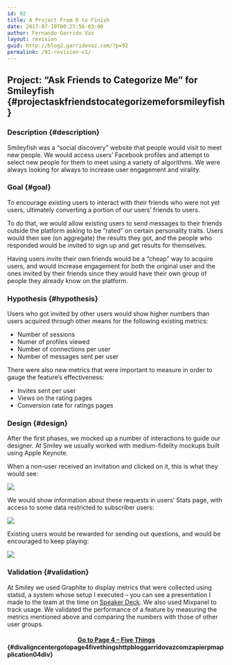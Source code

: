 ```yaml
---
id: 92
title: A Project From 0 to Finish
date: 2017-07-10T00:27:56-03:00
author: Fernando Garrido Vaz
layout: revision
guid: http://blog2.garridovaz.com/?p=92
permalink: /91-revision-v1/
---
```

## Project: &#8220;Ask Friends to Categorize Me&#8221; for Smileyfish {#projectaskfriendstocategorizemeforsmileyfish}

### Description {#description}

Smileyfish was a &#8220;social discovery&#8221; website that people would visit to meet new people. We would access users&#8217; Facebook profiles and attempt to select new people for them to meet using a variety of algorithms. We were always looking for always to increase user engagement and virality.

### Goal {#goal}

To encourage existing users to interact with their friends who were not yet users, ultimately converting a portion of our users&#8217; friends to users.

To do that, we would allow existing users to send messages to their friends outside the platform asking to be &#8220;rated&#8221; on certain personality traits. Users would then see (on aggregate) the results they got, and the people who responded would be invited to sign up and get results for themselves.

Having users invite their own friends would be a &#8220;cheap&#8221; way to acquire users, and would increase engagement for both the original user and the ones invited by their friends since they would have their own group of people they already know on the platform.

### Hypothesis {#hypothesis}

Users who got invited by other users would show higher numbers than users acquired through other means for the following existing metrics:

  * Number of sessions
  * Numer of profiles viewed
  * Number of connections per user
  * Number of messages sent per user

There were also new metrics that were important to measure in order to gauge the feature&#8217;s effectiveness:

  * Invites sent per user
  * Views on the rating pages
  * Conversion rate for ratings pages

### Design {#design}

After the first phases, we mocked up a number of interactions to guide our designer. At Smiley we usually worked with medium-fidelity mockups built using Apple Keynote.

When a non-user received an invitation and clicked on it, this is what they would see:

![](/content/images/2015/12/ask_friends_to_categorize-mockups-001.png) 

We would show information about these requests in users&#8217; Stats page, with access to some data restricted to subscriber users:

![](/content/images/2015/12/ask_friends_to_categorize-mockups-003.png) 

Existing users would be rewarded for sending out questions, and would be encouraged to keep playing:

![](/content/images/2015/12/ask_friends_to_categorize-mockups-004.png) 

### Validation {#validation}

At Smiley we used Graphite to display metrics that were collected using statsd, a system whose setup I executed &#8211; you can see a presentation I made to the team at the time on [Speaker Deck](https://speakerdeck.com/garrido/graphite-for-business-users). We also used Mixpanel to track usage. We validated the performance of a feature by measuring the metrics mentioned above and comparing the numbers with those of other user groups.

#### <div align=center>[Go to Page 4 &#8211; Five Things](http://blog.garridovaz.com/zapier-pm-application-04/)</div>  {#divaligncentergotopage4fivethingshttpbloggarridovazcomzapierpmapplication04div}